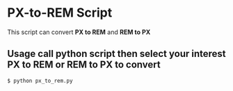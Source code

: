 # PX-to-REM Script

This script can convert **PX to REM** and **REM to PX**

## Usage call python script then select your interest **PX to REM** or **REM to PX** to convert

```bash
$ python px_to_rem.py
```
